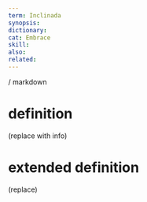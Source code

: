 ```yaml
---
term: Inclinada
synopsis:
dictionary:
cat: Embrace
skill: 
also: 
related: 
---
```

/ 
  markdown
  # definition
  (replace with info)
  # extended definition
  (replace)
